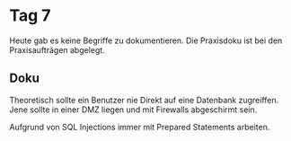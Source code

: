 # Tag 7

Heute gab es keine Begriffe zu dokumentieren.
Die Praxisdoku ist bei den Praxisaufträgen abgelegt.

## Doku

Theoretisch sollte ein Benutzer nie Direkt auf eine Datenbank zugreiffen. Jene sollte in einer DMZ liegen und mit Firewalls abgeschirmt sein.

Aufgrund von SQL Injections immer mit Prepared Statements arbeiten.
